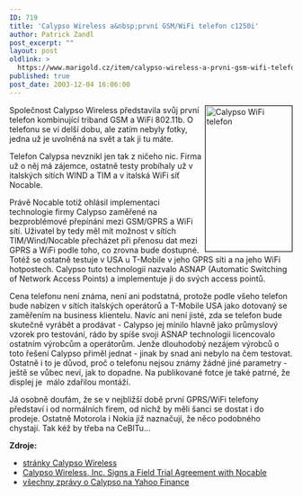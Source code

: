 ```yaml
---
ID: 719
title: 'Calypso Wireless a&nbsp;první GSM/WiFi telefon c1250i'
author: Patrick Zandl
post_excerpt: ""
layout: post
oldlink: >
  https://www.marigold.cz/item/calypso-wireless-a-prvni-gsm-wifi-telefon-c1250i
published: true
post_date: 2003-12-04 16:06:00
---
```

<p>
<IMG height=259 alt="Calypso WiFi telefon" src="http://www.newswireless.net/images/articles/calypsophone.jpg" width=154 align=right border=1>Společnost Calypso Wireless představila svůj první telefon kombinující triband GSM a WiFi 802.11b. O telefonu se ví delší dobu, ale zatím nebyly fotky, jedna už je uvolněná na svět a tak ji tu máte. </p>

<p>
Telefon Calypsa nevznikl jen tak z ničeho nic. Firma už o něj má zájemce, ostatně testy probíhaly už v italských sítích WIND a TIM a v italská WiFi síť Nocable. </p>

<p>
Právě Nocable totiž ohlásil implementaci technologie firmy Calypso zaměřené na bezproblémové přepínání mezi GSM/GPRS a WiFi sítí. Uživatel by tedy měl mít možnost v sítích TIM/Wind/Nocable přecházet při přenosu dat mezi GPRS a WiFi podle toho, co zrovna bude dostupné. Totéž se ostatně testuje v USA u T-Mobile v jeho GPRS síti a na jeho WiFi hotpostech. Calypso tuto technologii nazvalo ASNAP (Automatic Switching of Network Access Points) a implementuje ji do svých&#160;access pointů. </p>

<p>
Cena telefonu není známa, není ani podstatná, protože podle všeho telefon bude nabízen v sítích&#160;italských operátorů a T-Mobile USA jako dotovaný se zaměřením na business klientelu. Navíc ani není jisté, zda se telefon bude skutečně vyrábět a prodávat - Calypso jej mínilo hlavně jako průmyslový vzorek pro&#160;testování, rádo by spíše svoji ASNAP technologii licencovalo ostatním výrobcům a operátorům. Jenže dlouhodobý nezájem výrobců o toto řešení Calypso přiměl jednat - jinak by snad ani nebylo na čem testovat. Ostatně i to je důvod, proč o telefonu nejsou známy žádné jiné parametry - ještě se vůbec neví, jak to dopadne. Na publikované fotce je také&#160;patrné, že displej je &#160;málo zdařilou montáží.</p>

<p>
Já osobně doufám, že se v nejbližší době první GPRS/WiFi telefony představí i od normálních firem, od nichž by měli šanci se dostat i do prodeje. Ostatně Motorola i Nokia již naznačují, že něco podobného chystají. Tak kéž by třeba na CeBITu...</p>

<p>
<STRONG>Zdroje:</STRONG></p>

<UL>
<LI><A href="http://www.calypsowireless.com/" target=_blank>stránky Calypso Wireless</A></LI>
<LI><A href="http://biz.yahoo.com/bw/031119/195231_1.html" target=_blank>Calypso Wireless, Inc. Signs a Field Trial Agreement with Nocable</A></LI><A href="http://finance.yahoo.com/q/h?s=clyw.pk" target=_blank>
<LI>všechny zprávy o Calypso na Yahoo Finance</A>&#160;</LI></UL>